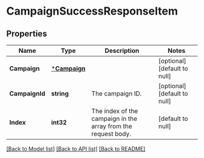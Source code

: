 # CampaignSuccessResponseItem

## Properties
Name | Type | Description | Notes
------------ | ------------- | ------------- | -------------
**Campaign** | [***Campaign**](Campaign.md) |  | [optional] [default to null]
**CampaignId** | **string** | The campaign ID. | [optional] [default to null]
**Index** | **int32** | The index of the campaign in the array from the request body. | [default to null]

[[Back to Model list]](../README.md#documentation-for-models) [[Back to API list]](../README.md#documentation-for-api-endpoints) [[Back to README]](../README.md)


